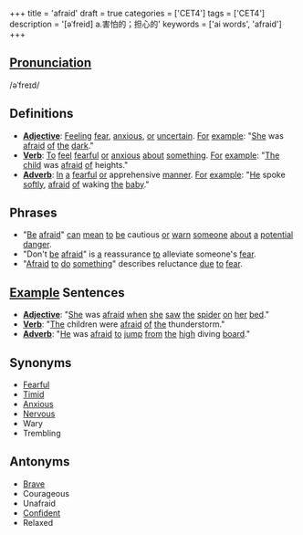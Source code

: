 +++
title = 'afraid'
draft = true
categories = ['CET4']
tags = ['CET4']
description = '[əˈfreid] a.害怕的；担心的'
keywords = ['ai words', 'afraid']
+++

## [Pronunciation](/en/post/pronunciation/)
/əˈfreɪd/

## Definitions
- **[Adjective](/en/post/adjective/)**: [Feeling](/en/post/feeling/) [fear](/en/post/fear/), [anxious](/en/post/anxious/), [or](/en/post/or/) [uncertain](/en/post/uncertain/). [For](/en/post/for/) [example](/en/post/example/): "[She](/en/post/she/) was [afraid](/en/post/afraid/) [of](/en/post/of/) [the](/en/post/the/) [dark](/en/post/dark/)."
- **[Verb](/en/post/verb/)**: [To](/en/post/to/) [feel](/en/post/feel/) [fearful](/en/post/fearful/) [or](/en/post/or/) [anxious](/en/post/anxious/) [about](/en/post/about/) [something](/en/post/something/). [For](/en/post/for/) [example](/en/post/example/): "[The](/en/post/the/) [child](/en/post/child/) was [afraid](/en/post/afraid/) [of](/en/post/of/) heights."
- **[Adverb](/en/post/adverb/)**: [In](/en/post/in/) [a](/en/post/a/) [fearful](/en/post/fearful/) [or](/en/post/or/) apprehensive [manner](/en/post/manner/). [For](/en/post/for/) [example](/en/post/example/): "[He](/en/post/he/) spoke [softly](/en/post/softly/), [afraid](/en/post/afraid/) [of](/en/post/of/) waking [the](/en/post/the/) [baby](/en/post/baby/)."

## Phrases
- "[Be](/en/post/be/) [afraid](/en/post/afraid/)" [can](/en/post/can/) [mean](/en/post/mean/) [to](/en/post/to/) [be](/en/post/be/) cautious [or](/en/post/or/) [warn](/en/post/warn/) [someone](/en/post/someone/) [about](/en/post/about/) [a](/en/post/a/) [potential](/en/post/potential/) [danger](/en/post/danger/).
- "Don't [be](/en/post/be/) [afraid](/en/post/afraid/)" is [a](/en/post/a/) reassurance [to](/en/post/to/) alleviate someone's [fear](/en/post/fear/).
- "[Afraid](/en/post/afraid/) [to](/en/post/to/) [do](/en/post/do/) [something](/en/post/something/)" describes reluctance [due](/en/post/due/) [to](/en/post/to/) [fear](/en/post/fear/).

## [Example](/en/post/example/) Sentences
- **[Adjective](/en/post/adjective/)**: "[She](/en/post/she/) was [afraid](/en/post/afraid/) [when](/en/post/when/) [she](/en/post/she/) [saw](/en/post/saw/) [the](/en/post/the/) [spider](/en/post/spider/) [on](/en/post/on/) [her](/en/post/her/) [bed](/en/post/bed/)."
- **[Verb](/en/post/verb/)**: "[The](/en/post/the/) children were [afraid](/en/post/afraid/) [of](/en/post/of/) [the](/en/post/the/) thunderstorm."
- **[Adverb](/en/post/adverb/)**: "[He](/en/post/he/) was [afraid](/en/post/afraid/) [to](/en/post/to/) [jump](/en/post/jump/) [from](/en/post/from/) [the](/en/post/the/) [high](/en/post/high/) diving [board](/en/post/board/)."

## Synonyms
- [Fearful](/en/post/fearful/)
- [Timid](/en/post/timid/)
- [Anxious](/en/post/anxious/)
- [Nervous](/en/post/nervous/)
- Wary
- Trembling

## Antonyms
- [Brave](/en/post/brave/)
- Courageous
- Unafraid
- [Confident](/en/post/confident/)
- Relaxed
